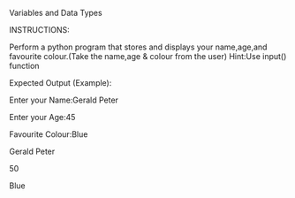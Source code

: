 Variables and Data Types

INSTRUCTIONS:

Perform a python program that stores and displays your name,age,and favourite colour.(Take the name,age & colour from the user)
   Hint:Use input() function

Expected Output (Example):

Enter your Name:Gerald Peter

Enter your Age:45

Favourite Colour:Blue

Gerald Peter

50

Blue
